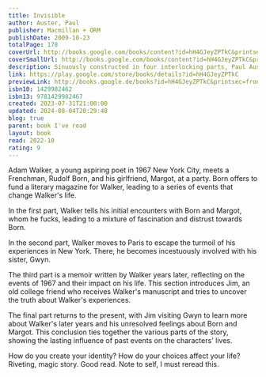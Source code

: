 ```yaml
---  
title: Invisible  
author: Auster, Paul  
publisher: Macmillan + ORM  
publishDate: 2009-10-23  
totalPage: 178  
coverUrl: http://books.google.com/books/content?id=hH4GJeyZPTkC&printsec=frontcover&img=1&zoom=1&edge=curl&source=gbs_api  
coverSmallUrl: http://books.google.com/books/content?id=hH4GJeyZPTkC&printsec=frontcover&img=1&zoom=5&edge=curl&source=gbs_api  
description: Sinuously constructed in four interlocking parts, Paul Auster's fifteenth novel opens in New York City in the spring of 1967, when twenty-year-old Adam Walker, an aspiring poet and student at Columbia University, meets the enigmatic Frenchman Rudolf Born and his silent and seductive girfriend, Margot. Before long, Walker finds himself caught in a perverse triangle that leads to a sudden, shocking act of violence that will alter the course of his life. Three different narrators tell the story of Invisible, a novel that travels in time from 1967 to 2007 and moves from Morningside Heights, to the Left Bank of Paris, to a remote island in the Caribbean. It is a book of youthful rage, unbridled sexual hunger, and a relentless quest for justice. With uncompromising insight, Auster takes us into the shadowy borderland between truth and memory, between authorship and identity, to produce a work of unforgettable power that confirms his reputation as "one of America's most spectacularly inventive writers."  
link: https://play.google.com/store/books/details?id=hH4GJeyZPTkC  
previewLink: http://books.google.de/books?id=hH4GJeyZPTkC&printsec=frontcover&dq=Paul+Auster,+Invisible&hl=&as_pt=BOOKS&cd=1&source=gbs_api  
isbn10: 1429982462  
isbn13: 9781429982467  
created: 2023-07-31T21:00:00  
updated: 2024-08-04T20:29:48  
blog: true  
parent: book I've read  
layout: book  
read: 2022-10  
rating: 9  
---  
```

  
Adam Walker, a young aspiring poet in 1967 New York City, meets a Frenchman, Rudolf Born, and his girlfriend, Margot, at a party. Born offers to fund a literary magazine for Walker, leading to a series of events that change Walker's life.  
  
In the first part, Walker tells his initial encounters with Born and Margot, whom he fucks, leading to a mixture of fascination and distrust towards Born.  
  
In the second part, Walker moves to Paris to escape the turmoil of his experiences in New York. There, he becomes incestuously involved with his sister, Gwyn.  
  
The third part is a memoir written by Walker years later, reflecting on the events of 1967 and their impact on his life. This section introduces Jim, an old college friend who receives Walker's manuscript and tries to uncover the truth about Walker's experiences.  
  
The final part returns to the present, with Jim visiting Gwyn to learn more about Walker's later years and his unresolved feelings about Born and Margot. This conclusion ties together the various parts of the story, showing the lasting influence of past events on the characters' lives.  
  
How do you create your identity? How do your choices affect your life? Riveting, magic story. Good read. Note to self, I must reread this.  
